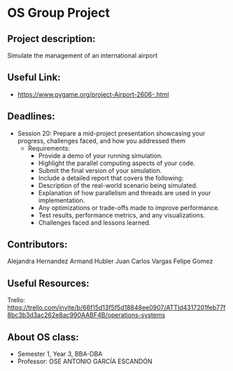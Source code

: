 # OS Group Project

## Project description:
Simulate the management of an international airport

## Useful Link: 

 - https://www.pygame.org/project-Airport-2606-.html
   
## Deadlines:
 - Session 20: Prepare a mid-project presentation showcasing your progress, challenges faced, and how you addressed them
    - Requirements:
        - Provide a demo of your running simulation.
        - Highlight the parallel computing aspects of your code.
        - Submit the final version of your simulation.
        - Include a detailed report that covers the following:
        - Description of the real-world scenario being simulated.
        - Explanation of how parallelism and threads are used in your implementation.
        - Any optimizations or trade-offs made to improve performance.
        - Test results, performance metrics, and any visualizations.
        - Challenges faced and lessons learned.

## Contributors:
Alejandra Hernandez
Armand Hubler 
Juan Carlos Vargas
Felipe Gomez

## Useful Resources:
Trello: https://trello.com/invite/b/66f15d13f5f5d18848ee0907/ATTId4317201feb77f8bc3b3d3ac262e8ac990AABF4B/operations-systems

## About OS class: 
- Semester 1, Year 3, BBA-DBA
- Professor: OSE ANTONIO GARCÍA ESCANDÓN
